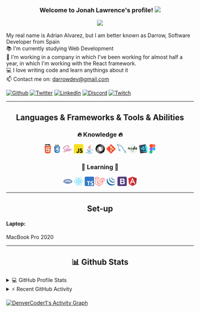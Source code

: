 <h3 align="center">
  Welcome to Jonah Lawrence's profile!
  <img src="https://media.giphy.com/media/hvRJCLFzcasrR4ia7z/giphy.gif" width="28">
</h3>

<!-- Typing SVG by DenverCoder1 - https://github.com/DenverCoder1/readme-typing-svg -->
<p align="center">
  <a href="https://github.com/DenverCoder1/readme-typing-svg"><img src="https://readme-typing-svg.herokuapp.com/?lines=Full-stack%20web%20and%20app%20developer;Experienced%20UI%2FUX%20Designer;10%2B%20years%20of%20coding%20experience;Always%20learning%20new%20things&font=Fira%20Code&center=true&width=440&height=45&color=f75c7e&vCenter=true&size=22"></a>
</p>
<p >
  My real name is Adrian Alvarez, but I am better known as Darrow, Software Developer from Spain
  <br>
  📚 I'm currently studying Web Development
  <br>
  💼 I'm working in a company in which I've been working for almost half a year, in which I'm working with the React framework.
  <br>
  💻 I love writing code and learn anythings about it
  <br>
  📫 Contact me on: <a href="mailto: darrowdev@gmail.com">darrowdev@gmail.com</a>
</p>



<p>
  <a href="https://github.com/ByDarrow" target="_blank"><img alt="Github" src="https://img.shields.io/badge/GitHub-%2312100E.svg?&style=for-the-badge&logo=Github&logoColor=white" /></a>
  <a href="https://twitter.com/bydarrow" target="_blank"><img alt="Twitter" src="https://img.shields.io/badge/twitter-%231DA1F2.svg?&style=for-the-badge&logo=twitter&logoColor=white" /></a>
  <a href="https://www.linkedin.com/in/ByDarrow" target="_blank"><img alt="LinkedIn" src="https://img.shields.io/badge/linkedin-%230077B5.svg?&style=for-the-badge&logo=linkedin&logoColor=white" /></a>
  <a href="https://discord.gg/CWHmCUrWhY" target="_blank"><img alt="Discord" src="https://img.shields.io/badge/Discord-5865F2?style=for-the-badge&logo=discord&logoColor=white" /></a>
  <a href="https://www.twitch.tv/bydarrow" target="_blank"><img alt="Twitch" src="https://img.shields.io/badge/Twitch-9146FF?style=for-the-badge&logo=twitch&logoColor=white" /></a>
</p>

<hr>

<h2 align="center">Languages & Frameworks & Tools & Abilities</h2>
<h3 align="center">🔥 Knowledge 🔥</h3>
<p align="center">
  <code><img title="HTML5" height="25" src="./assets/img/html5.svg"></code>
  <code><img title="CSS" height="25" src="./assets/img/css.svg"></code>
  <code><img title="SASS" height="25" src="./assets/img/sass.svg"></code>
  <code><img title="Javascript" height="25" src="./assets/img/javascript.svg"></code>
  <code><img title="Java" height="25" src="./assets/img/java-original.svg"></code>
  <code><img title="JSON" height="25" src="./assets/img/json.svg"></code>
  <code><img title="Git" height="25" src="./assets/img/git-original.svg"></code>
  <code><img title="MySQL" height="25" src="./assets/img/mysql.svg"></code>
  <code><img title="Node" height="25" src="./assets/img/nodejs.svg"></code>
  <code><img title="Visual Studio Code" height="25" src="./assets/img/vscode.png"></code>
  <code><img title="Figma" height="25" src="./assets/img/figma.svg"></code>
</p>

<h3 align="center">📜 Learning 📜</h3>
<p align="center">
  <code><img title="PHP" height="25" src="./assets/img/php.svg"></code>
  <code><img title="React" height="25" src="./assets/img/react-original.svg"></code>
  <code><img title="TypeScript" height="25" src="./assets/img/Typescript_logo.svg"></code>
  <code><img title="Laravel" height="25" src="./assets/img/laravel.svg"></code>
  <code><img title="JQuery" height="25" src="./assets/img/jquery.svg"></code>
  <code><img title="Bootstrap" height="25" src="./assets/img/bootstrap.svg"></code>
  <code><img title="Angular" height="25" src="./assets/img/angular.svg"></code>
</p>

<hr>
<h2 align="center">Set-up</h2>

<h4>Laptop:</h4>
MacBook Pro 2020

<hr>
<h2 align="center">📊 Github Stats</h2>

<details>
  <summary>💻 GitHub Profile Stats</summary>
  <br/>
    <a href="https://github.com/anuraghazra/github-readme-stats"><img alt="ByDarrow's Github Stats" src="https://denvercoder1-github-readme-stats.vercel.app/api/?username=ByDarrow&show_icons=true&count_private=true&theme=react&hide_border=true&bg_color=1F222E&title_color=F85D7F&icon_color=F8D866" height="144px"/></a>
  <a href="https://github.com/anuraghazra/github-readme-stats"><img alt="ByDarrow's Top Languages" src="https://github-readme-stats.vercel.app/api/top-langs/?username=ByDarrow&langs_count=8&layout=compact&theme=react&hide_border=true&bg_color=1F222E&title_color=F85D7F&icon_color=F8D866&hide=Jupyter%20Notebook" height="144px"/></a>
  <br/>
  <b>Note:</b> Top languages is only a metric of the languages my public code consists of and doesn't reflect experience or skill level.
</details>

<details>
  <summary>⚡ Recent GitHub Activity</summary>
  <br/>
  <!--START_SECTION:activity-->
  <!--END_SECTION:activity-->
</details>

<a href="https://github.com/ashutosh00710/github-readme-activity-graph"><img alt="DenverCoder1's Activity Graph" src="https://denvercoder1-activity-graph.herokuapp.com/graph/?username=ByDarrow&bg_color=1F222E&color=F8D866&line=F85D7F&point=FFFFFF&hide_border=true" /></a>
